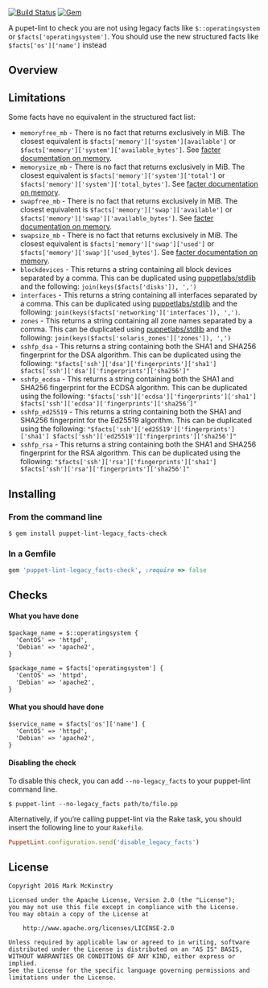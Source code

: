 [![Build Status](https://travis-ci.org/mmckinst/puppet-lint-legacy_facts-check.svg?branch=master)](https://travis-ci.org/mmckinst/puppet-lint-legacy_facts-check)
[![Gem](https://img.shields.io/gem/v/puppet-lint-legacy_facts-check.svg?maxAge=2592000)](https://rubygems.org/gems/puppet-lint-legacy_facts-check)

A pupet-lint to check you are not using legacy facts like `$::operatingsystem`
or `$facts['operatingsystem']`. You should use the new structured facts like
`$facts['os']['name']` instead

## Overview

## Limitations

Some facts have no equivalent in the structured fact list:

* `memoryfree_mb` - There is no fact that returns exclusively in MiB. The
  closest equivalent is `$facts['memory']['system'][available']` or
  `$facts['memory']['system']['available_bytes']`. See
  [facter documentation on memory](https://docs.puppet.com/facter/3.4/core_facts.html#memory).
* `memorysize_mb` - There is no fact that returns exclusively in MiB. The
  closest equivalent is `$facts['memory']['system']['total']` or
  `$facts['memory']['system']['total_bytes']`. See
  [facter documentation on memory](https://docs.puppet.com/facter/3.4/core_facts.html#memory).
* `swapfree_mb` - There is no fact that returns exclusively in MiB. The closest
  equivalent is `$facts['memory']['swap']['available']` or
  `$facts['memory']['swap']['available_bytes']`. See
  [facter documentation on memory](https://docs.puppet.com/facter/3.4/core_facts.html#memory).
* `swapsize_mb` - There is no fact that returns exclusively in MiB. The closest
  equivalent is `$facts['memory']['swap']['used']` or
  `$facts['memory']['swap']['used_bytes']`. See
  [facter documentation on memory](https://docs.puppet.com/facter/3.4/core_facts.html#memory).
* `blockdevices` - This returns a string containing all block devices separated
  by a comma. This can be duplicated using
  [puppetlabs/stdlib](https://github.com/puppetlabs/puppetlabs-stdlib) and the
  following: `join(keys($facts['disks']), ',')`
* `interfaces` - This returns a string containing all interfaces separated by a
  comma. This can be duplicated using
  [puppetlabs/stdlib](https://github.com/puppetlabs/puppetlabs-stdlib) and the
  following: `join(keys($facts['networking']['interfaces']), ',')`.
* `zones` - This returns a string containing all zone names separated by a
  comma. This can be duplicated using
  [puppetlabs/stdlib](https://github.com/puppetlabs/puppetlabs-stdlib) and the
  following: `join(keys($facts['solaris_zones']['zones']), ',')`
* `sshfp_dsa` - This returns a string containing both the SHA1 and SHA256
  fingerprint for the DSA algorithm. This can be duplicated using the following:
  `"$facts['ssh']['dsa']['fingerprints']['sha1']
  $facts['ssh']['dsa']['fingerprints']['sha256']"`
* `sshfp_ecdsa` - This returns a string containing both the SHA1 and SHA256
  fingerprint for the ECDSA algorithm. This can be duplicated using the
  following: `"$facts['ssh']['ecdsa']['fingerprints']['sha1']
  $facts['ssh']['ecdsa']['fingerprints']['sha256']"`
* `sshfp_ed25519` - This returns a string containing both the SHA1 and SHA256
  fingerprint for the Ed25519 algorithm. This can be duplicated using the
  following: `"$facts['ssh']['ed25519']['fingerprints']['sha1']
  $facts['ssh']['ed25519']['fingerprints']['sha256']"`
* `sshfp_rsa` - This returns a string containing both the SHA1 and SHA256
  fingerprint for the RSA algorithm. This can be duplicated using the following:
  `"$facts['ssh']['rsa']['fingerprints']['sha1']
  $facts['ssh']['rsa']['fingerprints']['sha256']"`

## Installing

### From the command line

```shell
$ gem install puppet-lint-legacy_facts-check
```

### In a Gemfile

```ruby
gem 'puppet-lint-legacy_facts-check', :require => false
```

## Checks

#### What you have done

```puppet
$package_name = $::operatingsystem {
  'CentOS' => 'httpd',
  'Debian' => 'apache2',
}
```

```puppet
$package_name = $facts['operatingsystem'] {
  'CentOS' => 'httpd',
  'Debian' => 'apache2',
}
```

#### What you should have done

```puppet
$service_name = $facts['os']['name'] {
  'CentOS' => 'httpd',
  'Debian' => 'apache2',
}
```

#### Disabling the check

To disable this check, you can add `--no-legacy_facts` to your puppet-lint
command line.

```shell
$ puppet-lint --no-legacy_facts path/to/file.pp
```

Alternatively, if you’re calling puppet-lint via the Rake task, you should
insert the following line to your `Rakefile`.

```ruby
PuppetLint.configuration.send('disable_legacy_facts')
```

## License

```
Copyright 2016 Mark McKinstry

Licensed under the Apache License, Version 2.0 (the "License");
you may not use this file except in compliance with the License.
You may obtain a copy of the License at

    http://www.apache.org/licenses/LICENSE-2.0

Unless required by applicable law or agreed to in writing, software
distributed under the License is distributed on an "AS IS" BASIS,
WITHOUT WARRANTIES OR CONDITIONS OF ANY KIND, either express or implied.
See the License for the specific language governing permissions and
limitations under the License.
```
